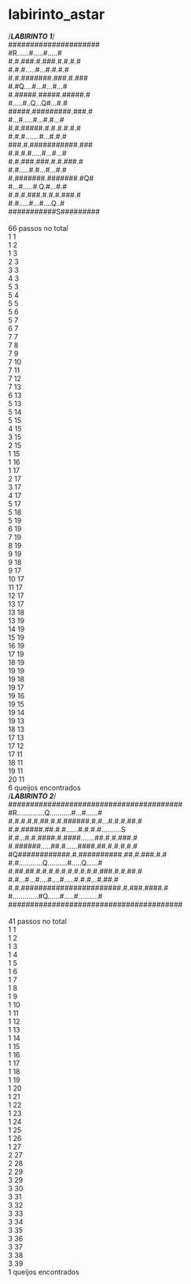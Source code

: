 # labirinto_astar
/*****LABIRINTO 1*****/<br>
#####################<br>
#R......#.....#.....#<br>
#.#.###.#.###.#.#.#.#<br>
#.#.#.....#...#.#.#.#<br>
#.#.#######.###.#.###<br>
#.#Q....#...#...#...#<br>
#.#####.#####.#####.#<br>
#.....#..Q...Q#...#.#<br>
#####.#########.###.#<br>
#...#.....#...#.#...#<br>
#.#.#####.#.#.#.#.#.#<br>
#.#.#.......#...#.#.#<br>
###.#.###########.###<br>
#.#.#.#.....#...#...#<br>
#.#.###.###.#.#.###.#<br>
#.#.....#.#...#...#.#<br>
#.#######.#######.#Q#<br>
#...#.....#.Q.#...#.#<br>
#.#.#.###.#.#.#.###.#<br>
#.#.....#...#....Q..#<br>
###########S#########<br>
<br>
66 passos no total<br>
1 1<br>
1 2<br>
1 3<br>
2 3<br>
3 3<br>
4 3<br>
5 3<br>
5 4<br>
5 5<br>
5 6<br>
5 7<br>
6 7<br>
7 7<br>
7 8<br>
7 9<br>
7 10<br>
7 11<br>
7 12<br>
7 13<br>
6 13<br>
5 13<br>
5 14<br>
5 15<br>
4 15<br>
3 15<br>
2 15<br>
1 15<br>
1 16<br>
1 17<br>
2 17<br>
3 17<br>
4 17<br>
5 17<br>
5 18<br>
5 19<br>
6 19<br>
7 19<br>
8 19<br>
9 19<br>
9 18<br>
9 17<br>
10 17<br>
11 17<br>
12 17<br>
13 17<br>
13 18<br>
13 19<br>
14 19<br>
15 19<br>
16 19<br>
17 19<br>
18 19<br>
19 19<br>
19 18<br>
19 17<br>
19 16<br>
19 15<br>
19 14<br>
19 13<br>
18 13<br>
17 13<br>
17 12<br>
17 11<br>
18 11<br>
19 11<br>
20 11<br>
6 queijos encontrados<br>
/*****LABIRINTO 2*****/<br>
########################################<br>
#R..............Q...........#...#......#<br>
#.#.#.#.#.##.#.#.######.#.#...#.#.#.##.#<br>
#.#.#####.##.#.#......#.#.#.#..........S<br>
#.#...#.#.####.#.####.......##.#.#.###.#<br>
#.######.....##.#......####.##.#.#.#.#.#<br>
#Q############.#.##########.##.#.###.#.#<br>
#.#............Q..........#.....Q......#<br>
#.##.##.#.#.#.#.#.#.#.#.#.#.###.#.#.##.#<br>
#.#...#...#....#....#.....#.#.#...#.##.#<br>
#.#.#######################.#.###.####.#<br>
#.............#Q......#.....#..........#<br>
########################################<br>
<br>
41 passos no total<br>
1 1<br>
1 2<br>
1 3<br>
1 4<br>
1 5<br>
1 6<br>
1 7<br>
1 8<br>
1 9<br>
1 10<br>
1 11<br>
1 12<br>
1 13<br>
1 14<br>
1 15<br>
1 16<br>
1 17<br>
1 18<br>
1 19<br>
1 20<br>
1 21<br>
1 22<br>
1 23<br>
1 24<br>
1 25<br>
1 26<br>
1 27<br>
2 27<br>
2 28<br>
2 29<br>
3 29<br>
3 30<br>
3 31<br>
3 32<br>
3 33<br>
3 34<br>
3 35<br>
3 36<br>
3 37<br>
3 38<br>
3 39<br>
1 queijos encontrados<br>
